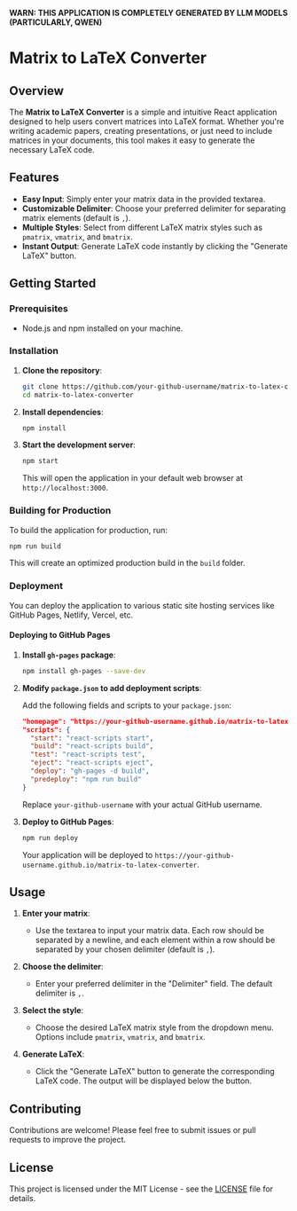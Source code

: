 **WARN: THIS APPLICATION IS COMPLETELY GENERATED BY LLM MODELS (PARTICULARLY, QWEN)**


# Matrix to LaTeX Converter

## Overview

The **Matrix to LaTeX Converter** is a simple and intuitive React application designed to help users convert matrices into LaTeX format. Whether you're writing academic papers, creating presentations, or just need to include matrices in your documents, this tool makes it easy to generate the necessary LaTeX code.

## Features

- **Easy Input**: Simply enter your matrix data in the provided textarea.
- **Customizable Delimiter**: Choose your preferred delimiter for separating matrix elements (default is `,`).
- **Multiple Styles**: Select from different LaTeX matrix styles such as `pmatrix`, `vmatrix`, and `bmatrix`.
- **Instant Output**: Generate LaTeX code instantly by clicking the "Generate LaTeX" button.

## Getting Started

### Prerequisites

- Node.js and npm installed on your machine.

### Installation

1. **Clone the repository**:

   ```bash
   git clone https://github.com/your-github-username/matrix-to-latex-converter.git
   cd matrix-to-latex-converter
   ```

2. **Install dependencies**:

   ```bash
   npm install
   ```

3. **Start the development server**:

   ```bash
   npm start
   ```

   This will open the application in your default web browser at `http://localhost:3000`.

### Building for Production

To build the application for production, run:

```bash
npm run build
```

This will create an optimized production build in the `build` folder.

### Deployment

You can deploy the application to various static site hosting services like GitHub Pages, Netlify, Vercel, etc.

#### Deploying to GitHub Pages

1. **Install `gh-pages` package**:

   ```bash
   npm install gh-pages --save-dev
   ```

2. **Modify `package.json` to add deployment scripts**:

   Add the following fields and scripts to your `package.json`:

   ```json
   "homepage": "https://your-github-username.github.io/matrix-to-latex-converter",
   "scripts": {
     "start": "react-scripts start",
     "build": "react-scripts build",
     "test": "react-scripts test",
     "eject": "react-scripts eject",
     "deploy": "gh-pages -d build",
     "predeploy": "npm run build"
   }
   ```

   Replace `your-github-username` with your actual GitHub username.

3. **Deploy to GitHub Pages**:

   ```bash
   npm run deploy
   ```

   Your application will be deployed to `https://your-github-username.github.io/matrix-to-latex-converter`.

## Usage

1. **Enter your matrix**:
   - Use the textarea to input your matrix data. Each row should be separated by a newline, and each element within a row should be separated by your chosen delimiter (default is `,`).

2. **Choose the delimiter**:
   - Enter your preferred delimiter in the "Delimiter" field. The default delimiter is `,`.

3. **Select the style**:
   - Choose the desired LaTeX matrix style from the dropdown menu. Options include `pmatrix`, `vmatrix`, and `bmatrix`.

4. **Generate LaTeX**:
   - Click the "Generate LaTeX" button to generate the corresponding LaTeX code. The output will be displayed below the button.

## Contributing

Contributions are welcome! Please feel free to submit issues or pull requests to improve the project.

## License

This project is licensed under the MIT License - see the [LICENSE](LICENSE) file for details.
